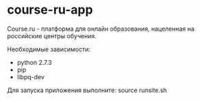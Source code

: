 course-ru-app
=============

Course.ru - платформа для онлайн образования, нацеленная на российские центры обучения.

Необходимые зависимости:
* python 2.7.3
* pip
* libpq-dev

Для запуска приложения выполните:
source runsite.sh
